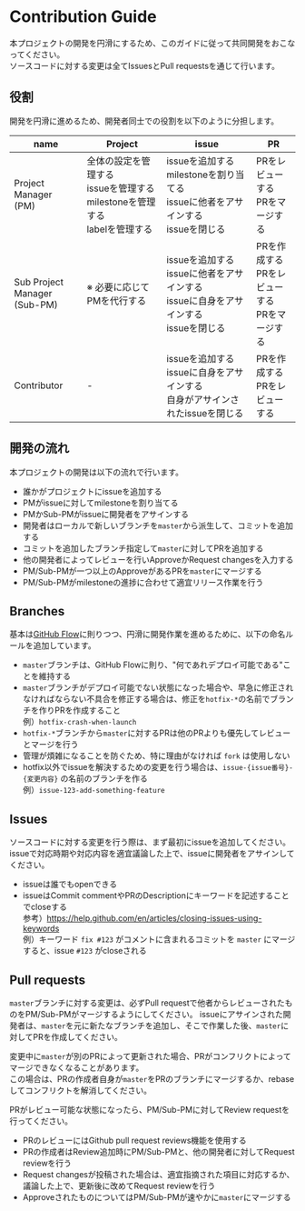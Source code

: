 Contribution Guide
==================

本プロジェクトの開発を円滑にするため、このガイドに従って共同開発をおこなってください。  
ソースコードに対する変更は全てIssuesとPull requestsを通じて行います。

役割
----
開発を円滑に進めるため、開発者同士での役割を以下のように分担します。

name                  | Project | issue | PR |
--------------------- | ------- | ----- | -- |
Project Manager<br>(PM)  | 全体の設定を管理する<br>issueを管理する<br>milestoneを管理する<br>labelを管理する | issueを追加する<br>milestoneを割り当てる<br>issueに他者をアサインする<br>issueを閉じる | PRをレビューする<br>PRをマージする
Sub Project Manager<br>(Sub-PM)       | ※ 必要に応じてPMを代行する | issueを追加する<br>issueに他者をアサインする<br>issueに自身をアサインする<br>issueを閉じる | PRを作成する<br>PRをレビューする<br>PRをマージする
Contributor           | - | issueを追加する<br>issueに自身をアサインする<br>自身がアサインされたissueを閉じる | PRを作成する<br>PRをレビューする

開発の流れ
--------

本プロジェクトの開発は以下の流れで行います。

* 誰かがプロジェクトにissueを追加する
* PMがissueに対してmilestoneを割り当てる
* PMかSub-PMがissueに開発者をアサインする
* 開発者はローカルで新しいブランチを`master`から派生して、コミットを追加する
* コミットを追加したブランチ指定して`master`に対してPRを追加する
* 他の開発者によってレビューを行いApproveかRequest changesを入力する
* PM/Sub-PMが一つ以上のApproveがあるPRを`master`にマージする
* PM/Sub-PMがmilestoneの進捗に合わせて適宜リリース作業を行う

Branches
--------

基本は[GitHub Flow](https://gist.github.com/Gab-km/3705015)に則りつつ、円滑に開発作業を進めるために、以下の命名ルールを追加しています。

* `master`ブランチは、GitHub Flowに則り、"何であれデプロイ可能である"ことを維持する
* `master`ブランチがデプロイ可能でない状態になった場合や、早急に修正されなければならない不具合を修正する場合は、修正を`hotfix-*`の名前でブランチを作りPRを作成すること<br>例）`hotfix-crash-when-launch`
* `hotfix-*`ブランチから`master`に対するPRは他のPRよりも優先してレビューとマージを行う
* 管理が煩雑になることを防ぐため、特に理由がなければ `fork` は使用しない
* hotfix以外でissueを解決するための変更を行う場合は、`issue-{issue番号}-{変更内容}` の名前のブランチを作る<br>例）`issue-123-add-something-feature`

Issues
------

ソースコードに対する変更を行う際は、まず最初にissueを追加してください。  
issueで対応時期や対応内容を適宜議論した上で、issueに開発者をアサインしてください。

* issueは誰でもopenできる
* issueはCommit commentやPRのDescriptionにキーワードを記述することでcloseする<br>参考）https://help.github.com/en/articles/closing-issues-using-keywords<br>例）キーワード `fix #123` がコメントに含まれるコミットを `master` にマージすると、issue `#123` がcloseされる

Pull requests
-------------

`master`ブランチに対する変更は、必ずPull requestで他者からレビューされたものをPM/Sub-PMがマージするようにしてください。
issueにアサインされた開発者は、`master`を元に新たなブランチを追加し、そこで作業した後、`master`に対してPRを作成してください。

変更中に`master`が別のPRによって更新された場合、PRがコンフリクトによってマージできなくなることがあります。  
この場合は、PRの作成者自身が`master`をPRのブランチにマージするか、rebaseしてコンフリクトを解消してください。

PRがレビュー可能な状態になったら、PM/Sub-PMに対してReview requestを行ってください。

* PRのレビューにはGithub pull request reviews機能を使用する
* PRの作成者はReview追加時にPM/Sub-PMと、他の開発者に対してRequest reviewを行う
* Request changesが投稿された場合は、適宜指摘された項目に対応するか、議論した上で、更新後に改めてRequest reviewを行う
* ApproveされたものについてはPM/Sub-PMが速やかに`master`にマージする